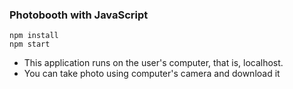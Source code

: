### Photobooth with JavaScript

```
npm install
npm start 

```

- This application runs on the user's computer, that is, localhost.
- You can take photo using computer's camera and download it